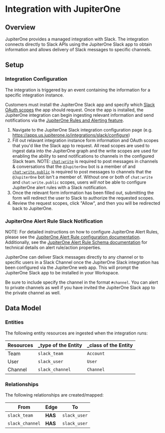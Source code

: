 # Integration with JupiterOne

## Overview

JupiterOne provides a managed integration with Slack. The integration connects
directly to Slack APIs using the JupiterOne Slack app to obtain information and
allows delivery of Slack messages to specific channels.

## Setup

### Integration Configuration

The integration is triggered by an event containing the information for a
specific integration instance.

Customers must install the JupiterOne Slack app and specify which
[Slack OAuth scopes](https://api.slack.com/legacy/oauth-scopes) the app should
request. Once the app is installed, the JupiterOne integration can begin
ingesting relevant information and send notifications via the
[JupiterOne Rules and Alerting feature](https://jupiterone.com/features/rules-alerting/).

1. Navigate to the JupiterOne Slack integration configuration page (e.g.
   https://apps.us.jupiterone.io/integrations/slack/configure)
1. Fill out relavant integration instance form information and OAuth scopes that
   you'd like the Slack app to request. All read scopes are used to ingest data
   into the JupiterOne graph and the write scopes are used for enabling the
   ability to send notifications to channels in the configured Slack team. NOTE:
   [`chat:write`](https://api.slack.com/scopes/chat:write) is required to post
   messages in channels & conversations that the `@JupiterOne` bot is a member
   of and [`chat:write.public`](https://api.slack.com/scopes/chat:write.public)
   is required to post messages to channels that the `@JupiterOne` bot isn't a
   member of. Without one or both of `chat:write` and `chat:write.public`
   scopes, users _will not_ be able to configure JupiterOne alert rules with a
   Slack notification.
1. Once the relevant form information has been filled out, submitting the form
   will redirect the user to Slack to authorize the requested scopes.
1. Review the request scopes, click "Allow", and then you will be redirected
   back to JupiterOne.

### JupiterOne Alert Rule Slack Notification

NOTE: For detailed instructions on how to configure JupiterOne Alert Rules,
please see the
[JupiterOne Alert Rule configuration documentation](https://support.jupiterone.io/hc/en-us/articles/360022720474-6-9-Alerts-and-Alert-Rules).
Additionally, see the
[JupiterOne Alert Rule Schema documentation](https://support.jupiterone.io/hc/en-us/articles/360039711354-Alert-Rule-Schema)
for technical details on alert rule/action properties.

JupiterOne can deliver Slack messages directly to any channel or to specific
users in a Slack Channel once the JupiterOne Slack integration has been configured
via the JupiterOne web app. This will prompt the JupiterOne Slack app to be installed
in your Workspace.

Be sure to include specify the channel in the format `#channel`.
You can alert to private channels as well if you have invited the JupiterOne Slack app to the private channel as well.

## Data Model

### Entities

The following entity resources are ingested when the integration runs:

| Resources | \_type of the Entity | \_class of the Entity |
| --------- | -------------------- | --------------------- |
| Team      | `slack_team`         | `Account`             |
| User      | `slack_user`         | `User`                |
| Channel   | `slack_channel`      | `Channel`             |

### Relationships

The following relationships are created/mapped:

| From            | Edge    | To           |
| --------------- | ------- | ------------ |
| `slack_team`    | **HAS** | `slack_user` |
| `slack_channel` | **HAS** | `slack_user` |

